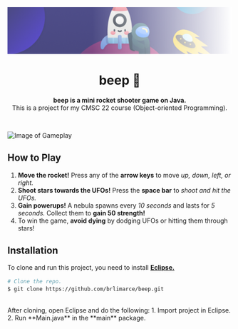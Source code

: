 <!-- Start of Banner -->
![Image of Banner](readme/banner.png)
<!-- End of Banner -->

<!-- Start of Heading -->
<div align="center">
    <h1><b>beep 🚀</b></h1>
    <p><b>beep is a mini rocket shooter game on Java.</b><br>This is a project for my CMSC 22 course (Object-oriented Programming).</p>
</div> <br>

![Image of Gameplay](readme/gameplay.gif) <br>
<!-- End of Header -->

<!-- Start of How to Play -->
## **How to Play**
1. **Move the rocket!** Press any of the **arrow keys** to move *up, down, left, or right.*
2. **Shoot stars towards the UFOs!** Press the **space bar** to *shoot and hit the UFOs.*
3. **Gain powerups!** A nebula spawns every *10 seconds* and lasts for *5 seconds.* Collect them to **gain 50 strength!**
4. To win the game, **avoid dying** by dodging UFOs or hitting them through stars!
<!-- End of How to Play -->

<!-- Start of Installation -->
## **Installation**
To clone and run this project, you need to install [**Eclipse.**](https://www.eclipse.org/downloads/)

```bash
# Clone the repo.
$ git clone https://github.com/brlimarce/beep.git
```
<br>
After cloning, open Eclipse and do the following:
1. Import project in Eclipse.
2. Run **Main.java** in the **main** package.
<!-- End of Installation -->